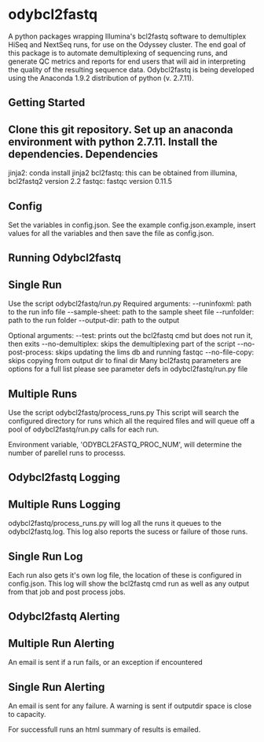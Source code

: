 # odybcl2fastq
A python packages wrapping Illumina's bcl2fastq software to demultiplex HiSeq and NextSeq runs, for use on the Odyssey cluster. The end goal of this package is to automate demultiplexing of sequencing runs, and generate QC metrics and reports for end users that will aid in interpreting the quality of the resulting sequence data. Odybcl2fastq is being developed using the Anaconda 1.9.2 distribution of python (v. 2.7.11).
## Getting Started
Clone this git repository.  Set up an anaconda environment with python 2.7.11. Install the dependencies.
Dependencies
-------------
jinja2: conda install jinja2
bcl2fastq: this can be obtained from illumina, bcl2fastq2 version 2.2
fastqc: fastqc version 0.11.5

Config
-------------
Set the variables in config.json.  See the example config.json.example, insert
values for all the variables and then save the file as config.json.


## Running Odybcl2fastq
Single Run
-------------
Use the script odybcl2fastq/run.py
Required arguments:
--runinfoxml: path to the run info file
--sample-sheet: path to the sample sheet file
--runfolder: path to the run folder
--output-dir: path to the output

Optional arguments:
--test: prints out the bcl2fastq cmd but does not run it, then exits
--no-demultiplex: skips the demultiplexing part of the script
--no-post-process: skips updating the lims db and running fastqc
--no-file-copy: skips copying from output dir to final dir
Many bcl2fastq parameters are options for a full list please see parameter defs
in odybcl2fastq/run.py file


Multiple Runs
-------------
Use the script odybcl2fastq/process_runs.py
This script will search the configured directory for runs which all the required
files and will queue off a pool of odybcl2fastq/run.py calls for each run.

Environment variable, 'ODYBCL2FASTQ_PROC_NUM', will determine the number of
parellel runs to processs.


## Odybcl2fastq Logging
Multiple Runs Logging
-------------
odybcl2fastq/process_runs.py will log all the runs it queues to the
odybcl2fastq.log.  This log also reports the sucess or failure of those runs.


Single Run Log
-------------
Each run also gets it's own log file, the location of these is configured in
config.json.  This log will show the bcl2fastq cmd run as well as any output
from that job and post process jobs.

## Odybcl2fastq Alerting
Multiple Run Alerting
-------------
An email is sent if a run fails, or an exception if encountered


Single Run Alerting
-------------
An email is sent for any failure.  A warning is sent if outputdir space is close
to capacity.

For successfull runs an html summary of results is emailed.
